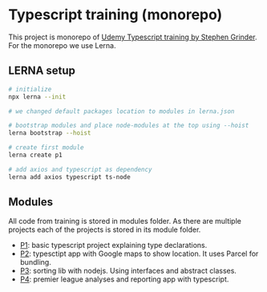 # Typescript training (monorepo)

This project is monorepo of [Udemy Typescript training by Stephen Grinder](https://www.udemy.com/course/typescript-the-complete-developers-guide/). For the monorepo we use Lerna.

## LERNA setup

```bash
# initialize
npx lerna --init

# we changed default packages location to modules in lerna.json

# bootstrap modules and place node-modules at the top using --hoist
lerna bootstrap --hoist

# create first module
lerna create p1

# add axios and typescript as dependency
lerna add axios typescript ts-node

```

## Modules

All code from training is stored in modules folder. As there are multiple projects each of the projects is stored in its module folder.

- [P1](modules/p1/README.md): basic typescript project explaining type declarations.
- [P2](modules/p2/README.md): typesctipt app with Google maps to show location. It uses Parcel for bundling.
- [P3](modules/p3/README.md): sorting lib with nodejs. Using interfaces and abstract classes.
- [P4](modules/p4/README.md): premier league analyses and reporting app with typescript.
